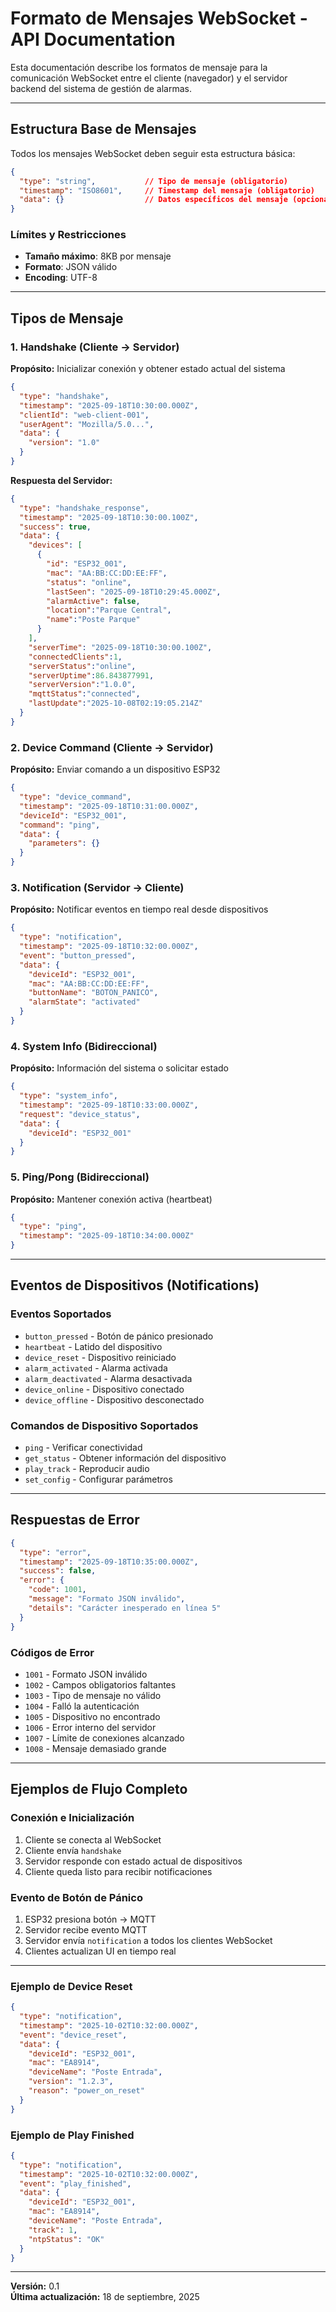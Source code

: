 # Formato de Mensajes WebSocket - API Documentation

Esta documentación describe los formatos de mensaje para la comunicación WebSocket entre el cliente (navegador) y el servidor backend del sistema de gestión de alarmas.

---

## Estructura Base de Mensajes

Todos los mensajes WebSocket deben seguir esta estructura básica:

```json
{
  "type": "string",           // Tipo de mensaje (obligatorio)
  "timestamp": "ISO8601",     // Timestamp del mensaje (obligatorio)
  "data": {}                  // Datos específicos del mensaje (opcional)
}
```

### Límites y Restricciones
- **Tamaño máximo**: 8KB por mensaje
- **Formato**: JSON válido
- **Encoding**: UTF-8

---

## Tipos de Mensaje

### 1. Handshake (Cliente → Servidor)
**Propósito:** Inicializar conexión y obtener estado actual del sistema

```json
{
  "type": "handshake",
  "timestamp": "2025-09-18T10:30:00.000Z",
  "clientId": "web-client-001",
  "userAgent": "Mozilla/5.0...",
  "data": {
    "version": "1.0"
  }
}
```

**Respuesta del Servidor:**
```json
{
  "type": "handshake_response",
  "timestamp": "2025-09-18T10:30:00.100Z",
  "success": true,
  "data": {
    "devices": [
      {
        "id": "ESP32_001",
        "mac": "AA:BB:CC:DD:EE:FF",
        "status": "online",
        "lastSeen": "2025-09-18T10:29:45.000Z",
        "alarmActive": false,
        "location":"Parque Central",
        "name":"Poste Parque"
      }
    ],
    "serverTime": "2025-09-18T10:30:00.100Z",
    "connectedClients":1,
    "serverStatus":"online",
    "serverUptime":86.843877991,
    "serverVersion":"1.0.0",
    "mqttStatus":"connected",
    "lastUpdate":"2025-10-08T02:19:05.214Z"
  }
}
```

### 2. Device Command (Cliente → Servidor)
**Propósito:** Enviar comando a un dispositivo ESP32

```json
{
  "type": "device_command",
  "timestamp": "2025-09-18T10:31:00.000Z",
  "deviceId": "ESP32_001",
  "command": "ping",
  "data": {
    "parameters": {}
  }
}
```

### 3. Notification (Servidor → Cliente)
**Propósito:** Notificar eventos en tiempo real desde dispositivos

```json
{
  "type": "notification",
  "timestamp": "2025-09-18T10:32:00.000Z",
  "event": "button_pressed",
  "data": {
    "deviceId": "ESP32_001",
    "mac": "AA:BB:CC:DD:EE:FF",
    "buttonName": "BOTON_PANICO",
    "alarmState": "activated"
  }
}
```

### 4. System Info (Bidireccional)
**Propósito:** Información del sistema o solicitar estado

```json
{
  "type": "system_info",
  "timestamp": "2025-09-18T10:33:00.000Z",
  "request": "device_status",
  "data": {
    "deviceId": "ESP32_001"
  }
}
```

### 5. Ping/Pong (Bidireccional)
**Propósito:** Mantener conexión activa (heartbeat)

```json
{
  "type": "ping",
  "timestamp": "2025-09-18T10:34:00.000Z"
}
```

---

## Eventos de Dispositivos (Notifications)

### Eventos Soportados
- `button_pressed` - Botón de pánico presionado
- `heartbeat` - Latido del dispositivo
- `device_reset` - Dispositivo reiniciado
- `alarm_activated` - Alarma activada
- `alarm_deactivated` - Alarma desactivada
- `device_online` - Dispositivo conectado
- `device_offline` - Dispositivo desconectado

### Comandos de Dispositivo Soportados
- `ping` - Verificar conectividad
- `get_status` - Obtener información del dispositivo
- `play_track` - Reproducir audio
- `set_config` - Configurar parámetros

---

## Respuestas de Error

```json
{
  "type": "error",
  "timestamp": "2025-09-18T10:35:00.000Z",
  "success": false,
  "error": {
    "code": 1001,
    "message": "Formato JSON inválido",
    "details": "Carácter inesperado en línea 5"
  }
}
```

### Códigos de Error
- `1001` - Formato JSON inválido
- `1002` - Campos obligatorios faltantes
- `1003` - Tipo de mensaje no válido
- `1004` - Falló la autenticación
- `1005` - Dispositivo no encontrado
- `1006` - Error interno del servidor
- `1007` - Límite de conexiones alcanzado
- `1008` - Mensaje demasiado grande

---

## Ejemplos de Flujo Completo

### Conexión e Inicialización
1. Cliente se conecta al WebSocket
2. Cliente envía `handshake`
3. Servidor responde con estado actual de dispositivos
4. Cliente queda listo para recibir notificaciones

### Evento de Botón de Pánico
1. ESP32 presiona botón → MQTT
2. Servidor recibe evento MQTT
3. Servidor envía `notification` a todos los clientes WebSocket
4. Clientes actualizan UI en tiempo real

---

### Ejemplo de Device Reset
```json
{
  "type": "notification",
  "timestamp": "2025-10-02T10:32:00.000Z",
  "event": "device_reset",
  "data": {
    "deviceId": "ESP32_001",
    "mac": "EA8914",
    "deviceName": "Poste Entrada",
    "version": "1.2.3",
    "reason": "power_on_reset"
  }
}
```

### Ejemplo de Play Finished
```json
{
  "type": "notification",
  "timestamp": "2025-10-02T10:32:00.000Z",
  "event": "play_finished",
  "data": {
    "deviceId": "ESP32_001",
    "mac": "EA8914", 
    "deviceName": "Poste Entrada",
    "track": 1,
    "ntpStatus": "OK"
  }
}
```

---

**Versión:** 0.1  
**Última actualización:** 18 de septiembre, 2025